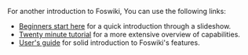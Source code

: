 For another introduction to Foswiki, You can use the following links:
*   [Beginners start here](https://[[HOST_SUBDOMAIN]]-80-[[KATACODA_HOST]].environments.katacoda.com/foswiki/System/BeginnersStartHere) for a quick introduction through a slideshow.
*   [Twenty minute tutorial](https://[[HOST_SUBDOMAIN]]-80-[[KATACODA_HOST]].environments.katacoda.com/foswiki/System/TwentyMinuteTutorial) for a more extensive overview of capabilities.
*   [User's guide](https://[[HOST_SUBDOMAIN]]-80-[[KATACODA_HOST]].environments.katacoda.com/foswiki/System/UsersGuide) for solid introduction to  Foswiki's features.
